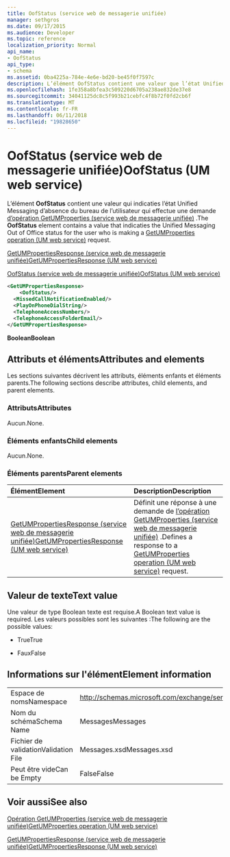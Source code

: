 ```yaml
---
title: OofStatus (service web de messagerie unifiée)
manager: sethgros
ms.date: 09/17/2015
ms.audience: Developer
ms.topic: reference
localization_priority: Normal
api_name:
- OofStatus
api_type:
- schema
ms.assetid: 0ba4225a-784e-4e6e-bd20-be45f0f7597c
description: L’élément OofStatus contient une valeur que l’état Unified Messaging d’absence du bureau de l’utilisateur qui effectue une demande de (service web de messagerie unifiée) opération GetUMProperties indicaties.
ms.openlocfilehash: 1fe358a8bfea3c509220d6705a238ae832de37e8
ms.sourcegitcommit: 34041125dc8c5f993b21cebfc4f8b72f0fd2cb6f
ms.translationtype: MT
ms.contentlocale: fr-FR
ms.lasthandoff: 06/11/2018
ms.locfileid: "19828650"
---
```

# <a name="oofstatus-um-web-service"></a><span data-ttu-id="d8118-103">OofStatus (service web de messagerie unifiée)</span><span class="sxs-lookup"><span data-stu-id="d8118-103">OofStatus (UM web service)</span></span>

<span data-ttu-id="d8118-104">L’élément **OofStatus** contient une valeur qui indicaties l’état Unified Messaging d’absence du bureau de l’utilisateur qui effectue une demande [d’opération GetUMProperties (service web de messagerie unifiée)](getumproperties-operation-um-web-service.md) .</span><span class="sxs-lookup"><span data-stu-id="d8118-104">The **OofStatus** element contains a value that indicaties the Unified Messaging Out of Office status for the user who is making a [GetUMProperties operation (UM web service)](getumproperties-operation-um-web-service.md) request.</span></span> 
  
[<span data-ttu-id="d8118-105">GetUMPropertiesResponse (service web de messagerie unifiée)</span><span class="sxs-lookup"><span data-stu-id="d8118-105">GetUMPropertiesResponse (UM web service)</span></span>](getumpropertiesresponse-um-web-service.md)
  
[<span data-ttu-id="d8118-106">OofStatus (service web de messagerie unifiée)</span><span class="sxs-lookup"><span data-stu-id="d8118-106">OofStatus (UM web service)</span></span>](oofstatus-um-web-service.md)
  
```xml
<GetUMPropertiesResponse>
    <OofStatus/>
  <MissedCallNotificationEnabled/>
  <PlayOnPhoneDialString/>
  <TelephoneAccessNumbers/>
  <TelephoneAccessFolderEmail/>
</GetUMPropertiesResponse>
```

 <span data-ttu-id="d8118-107">**Boolean**</span><span class="sxs-lookup"><span data-stu-id="d8118-107">**Boolean**</span></span>
## <a name="attributes-and-elements"></a><span data-ttu-id="d8118-108">Attributs et éléments</span><span class="sxs-lookup"><span data-stu-id="d8118-108">Attributes and elements</span></span>

<span data-ttu-id="d8118-109">Les sections suivantes décrivent les attributs, éléments enfants et éléments parents.</span><span class="sxs-lookup"><span data-stu-id="d8118-109">The following sections describe attributes, child elements, and parent elements.</span></span>
  
### <a name="attributes"></a><span data-ttu-id="d8118-110">Attributs</span><span class="sxs-lookup"><span data-stu-id="d8118-110">Attributes</span></span>

<span data-ttu-id="d8118-111">Aucun.</span><span class="sxs-lookup"><span data-stu-id="d8118-111">None.</span></span>
  
### <a name="child-elements"></a><span data-ttu-id="d8118-112">Éléments enfants</span><span class="sxs-lookup"><span data-stu-id="d8118-112">Child elements</span></span>

<span data-ttu-id="d8118-113">Aucun.</span><span class="sxs-lookup"><span data-stu-id="d8118-113">None.</span></span>
  
### <a name="parent-elements"></a><span data-ttu-id="d8118-114">Éléments parents</span><span class="sxs-lookup"><span data-stu-id="d8118-114">Parent elements</span></span>

|<span data-ttu-id="d8118-115">**Élément**</span><span class="sxs-lookup"><span data-stu-id="d8118-115">**Element**</span></span>|<span data-ttu-id="d8118-116">**Description**</span><span class="sxs-lookup"><span data-stu-id="d8118-116">**Description**</span></span>|
|:-----|:-----|
|[<span data-ttu-id="d8118-117">GetUMPropertiesResponse (service web de messagerie unifiée)</span><span class="sxs-lookup"><span data-stu-id="d8118-117">GetUMPropertiesResponse (UM web service)</span></span>](getumpropertiesresponse-um-web-service.md) <br/> |<span data-ttu-id="d8118-118">Définit une réponse à une demande de [l’opération GetUMProperties (service web de messagerie unifiée)](getumproperties-operation-um-web-service.md) .</span><span class="sxs-lookup"><span data-stu-id="d8118-118">Defines a response to a [GetUMProperties operation (UM web service)](getumproperties-operation-um-web-service.md) request.</span></span>  <br/> |
   
## <a name="text-value"></a><span data-ttu-id="d8118-119">Valeur de texte</span><span class="sxs-lookup"><span data-stu-id="d8118-119">Text value</span></span>

<span data-ttu-id="d8118-120">Une valeur de type Boolean texte est requise.</span><span class="sxs-lookup"><span data-stu-id="d8118-120">A Boolean text value is required.</span></span> <span data-ttu-id="d8118-121">Les valeurs possibles sont les suivantes :</span><span class="sxs-lookup"><span data-stu-id="d8118-121">The following are the possible values:</span></span>
  
- <span data-ttu-id="d8118-122">True</span><span class="sxs-lookup"><span data-stu-id="d8118-122">True</span></span>
    
- <span data-ttu-id="d8118-123">Faux</span><span class="sxs-lookup"><span data-stu-id="d8118-123">False</span></span>
    
## <a name="element-information"></a><span data-ttu-id="d8118-124">Informations sur l'élément</span><span class="sxs-lookup"><span data-stu-id="d8118-124">Element information</span></span>

|||
|:-----|:-----|
|<span data-ttu-id="d8118-125">Espace de noms</span><span class="sxs-lookup"><span data-stu-id="d8118-125">Namespace</span></span>  <br/> |http://schemas.microsoft.com/exchange/services/2006/messages  <br/> |
|<span data-ttu-id="d8118-126">Nom du schéma</span><span class="sxs-lookup"><span data-stu-id="d8118-126">Schema Name</span></span>  <br/> |<span data-ttu-id="d8118-127">Messages</span><span class="sxs-lookup"><span data-stu-id="d8118-127">Messages</span></span>  <br/> |
|<span data-ttu-id="d8118-128">Fichier de validation</span><span class="sxs-lookup"><span data-stu-id="d8118-128">Validation File</span></span>  <br/> |<span data-ttu-id="d8118-129">Messages.xsd</span><span class="sxs-lookup"><span data-stu-id="d8118-129">Messages.xsd</span></span>  <br/> |
|<span data-ttu-id="d8118-130">Peut être vide</span><span class="sxs-lookup"><span data-stu-id="d8118-130">Can be Empty</span></span>  <br/> |<span data-ttu-id="d8118-131">False</span><span class="sxs-lookup"><span data-stu-id="d8118-131">False</span></span>  <br/> |
   
## <a name="see-also"></a><span data-ttu-id="d8118-132">Voir aussi</span><span class="sxs-lookup"><span data-stu-id="d8118-132">See also</span></span>



[<span data-ttu-id="d8118-133">Opération GetUMProperties (service web de messagerie unifiée)</span><span class="sxs-lookup"><span data-stu-id="d8118-133">GetUMProperties operation (UM web service)</span></span>](getumproperties-operation-um-web-service.md)
  
[<span data-ttu-id="d8118-134">GetUMPropertiesResponse (service web de messagerie unifiée)</span><span class="sxs-lookup"><span data-stu-id="d8118-134">GetUMPropertiesResponse (UM web service)</span></span>](getumpropertiesresponse-um-web-service.md)

